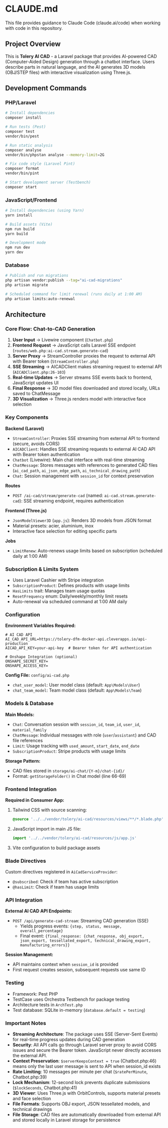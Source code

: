 # CLAUDE.md

This file provides guidance to Claude Code (claude.ai/code) when working with code in this repository.

## Project Overview

This is **Tolery AI CAD** - a Laravel package that provides AI-powered CAD (Computer-Aided Design) generation through a chatbot interface. Users describe parts in natural language, and the AI generates 3D models (OBJ/STEP files) with interactive visualization using Three.js.

## Development Commands

### PHP/Laravel
```bash
# Install dependencies
composer install

# Run tests (Pest)
composer test
vendor/bin/pest

# Run static analysis
composer analyse
vendor/bin/phpstan analyse --memory-limit=2G

# Fix code style (Laravel Pint)
composer format
vendor/bin/pint

# Start development server (Testbench)
composer start
```

### JavaScript/Frontend
```bash
# Install dependencies (using Yarn)
yarn install

# Build assets (Vite)
npm run build
yarn build

# Development mode
npm run dev
yarn dev
```

### Database
```bash
# Publish and run migrations
php artisan vendor:publish --tag="ai-cad-migrations"
php artisan migrate

# Scheduled command for limit renewal (runs daily at 1:00 AM)
php artisan limits:auto-renewal
```

## Architecture

### Core Flow: Chat-to-CAD Generation

1. **User Input** → Livewire component (`Chatbot.php`)
2. **Frontend Request** → JavaScript calls Laravel SSE endpoint (`routes/web.php:ai-cad.stream.generate-cad`)
3. **Server Proxy** → StreamController proxies the request to external API with Bearer token (`StreamController.php`)
4. **SSE Streaming** → AICADClient makes streaming request to external API (`AICADClient.php:26-103`)
5. **Real-time Updates** → Server streams SSE events back to frontend, JavaScript updates UI
6. **Final Response** → 3D model files downloaded and stored locally, URLs saved to ChatMessage
7. **3D Visualization** → Three.js renders model with interactive face selection

### Key Components

**Backend (Laravel)**
- `StreamController`: Proxies SSE streaming from external API to frontend (secure, avoids CORS)
- `AICADClient`: Handles SSE streaming requests to external AI CAD API with Bearer token authentication
- `Chatbot` (Livewire): Main chat interface with real-time streaming
- `ChatMessage`: Stores messages with references to generated CAD files (`ai_cad_path`, `ai_json_edge_path`, `ai_technical_drawing_path`)
- `Chat`: Session management with `session_id` for context preservation

**Routes**
- `POST /ai-cad/stream/generate-cad` (named: `ai-cad.stream.generate-cad`): SSE streaming endpoint, requires authentication

**Frontend (Three.js)**
- `JsonModelViewer3D` (`app.js`): Renders 3D models from JSON format
- Material presets: acier, aluminium, inox
- Interactive face selection for editing specific parts

**Jobs**
- `LimitRenew`: Auto-renews usage limits based on subscription (scheduled daily at 1:00 AM)

### Subscription & Limits System

- Uses Laravel Cashier with Stripe integration
- `SubscriptionProduct`: Defines products with usage limits
- `HasLimits` trait: Manages team usage quotas
- `ResetFrequency` enum: Daily/weekly/monthly limit resets
- Auto-renewal via scheduled command at 1:00 AM daily

### Configuration

**Environment Variables Required:**
```env
# AI CAD API
AI_CAD_API_URL=https://tolery-dfm-docker-api.cleverapps.io/api-production
AICAD_API_KEY=your-api-key  # Bearer token for API authentication

# Onshape Integration (optional)
ONSHAPE_SECRET_KEY=
ONSHAPE_ACCESS_KEY=
```

**Config File:** `config/ai-cad.php`
- `chat_user_model`: User model class (default: `App\Models\User`)
- `chat_team_model`: Team model class (default: `App\Models\Team`)

### Models & Database

**Main Models:**
- `Chat`: Conversation session with `session_id`, `team_id`, `user_id`, `material_family`
- `ChatMessage`: Individual messages with role (`user`/`assistant`) and CAD file references
- `Limit`: Usage tracking with `used_amount`, `start_date`, `end_date`
- `SubscriptionProduct`: Stripe products with usage limits

**Storage Pattern:**
- CAD files stored in `storage/ai-chat/{Y-m}/chat-{id}/`
- Format: `getStorageFolder()` in Chat model (line 66-69)

### Frontend Integration

**Required in Consumer App:**
1. Tailwind CSS with source scanning:
   ```css
   @source '../../vendor/tolery/ai-cad/resources/views/**/*.blade.php';
   ```

2. JavaScript import in main JS file:
   ```javascript
   import '../../vendor/tolery/ai-cad/resources/js/app.js'
   ```

3. Vite configuration to build package assets

### Blade Directives

Custom directives registered in `AiCadServiceProvider`:
- `@subscribed`: Check if team has active subscription
- `@hasLimit`: Check if team has usage limits

### API Integration

**External AI CAD API Endpoints:**
- `POST /api/generate-cad-stream`: Streaming CAD generation (SSE)
  - Yields progress events: `{step, status, message, overall_percentage}`
  - Final event: `{final_response: {chat_response, obj_export, json_export, tessellated_export, technical_drawing_export, manufacturing_errors}}`

**Session Management:**
- API maintains context when `session_id` is provided
- First request creates session, subsequent requests use same ID

### Testing

- Framework: Pest PHP
- TestCase uses Orchestra Testbench for package testing
- Architecture tests in `ArchTest.php`
- Test database: SQLite in-memory (`database.default = testing`)

### Important Notes

- **Streaming Architecture**: The package uses SSE (Server-Sent Events) for real-time progress updates during CAD generation
- **Security**: All API calls go through Laravel server proxy to avoid CORS issues and secure the Bearer token. JavaScript never directly accesses the external API.
- **Context Preservation**: `$serverKeepsContext = true` (Chatbot.php:46) means only the last user message is sent to API when session_id exists
- **Rate Limiting**: 10 messages per minute per chat (`$ratePerMinute`, Chatbot.php:39)
- **Lock Mechanism**: 12-second lock prevents duplicate submissions (`$lockSeconds`, Chatbot.php:41)
- **3D Viewer**: Uses Three.js with OrbitControls, supports material presets and face selection
- **File Formats**: Supports OBJ export, JSON tessellated models, and technical drawings
- **File Storage**: CAD files are automatically downloaded from external API and stored locally in Laravel storage for persistence
